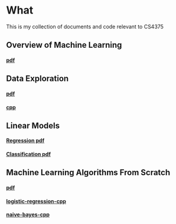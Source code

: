 # What
This is my collection of documents and code relevant to CS4375

## Overview of Machine Learning
#### [pdf](00-overview-of-machine-learning.pdf)  

## Data Exploration
#### [pdf](01-data-exploration/01-data-exploration.pdf)  
#### [cpp](01-data-exploration/01-data-exploration.cpp)  

## Linear Models
#### [Regression pdf](02-linear-models/regression.pdf)  
#### [Classification pdf](02-linear-models/classification.pdf)  

## Machine Learning Algorithms From Scratch
#### [pdf](03-ml-algorithms-from-scratch/03-ml-algorithms-from-scratch.pdf)  
#### [logistic-regression-cpp](03-ml-algorithms-from-scratch/logistic-regression.cpp)  
#### [naive-bayes-cpp](03-ml-algorithms-from-scratch/naive-bayes.cpp)  
